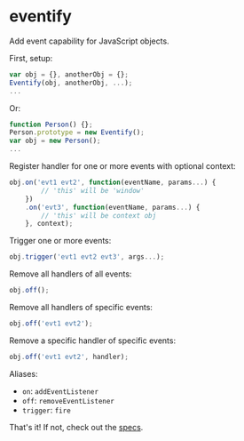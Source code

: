eventify
====

Add event capability for JavaScript objects.

First, setup: 
```javascript
var obj = {}, anotherObj = {};
Eventify(obj, anotherObj, ...);
...
```
Or:
```javascript
function Person() {};
Person.prototype = new Eventify();
var obj = new Person();
...
```

Register handler for one or more events with optional context:
```javascript
obj.on('evt1 evt2', function(eventName, params...) {
		// 'this' will be 'window'
	})
   	.on('evt3', function(eventName, params...) { 
   		// 'this' will be context obj
   	}, context);
```

Trigger one or more events:
```javascript
obj.trigger('evt1 evt2 evt3', args...);
```

Remove all handlers of all events:
```javascript
obj.off(); 
```

Remove all handlers of specific events:
```javascript
obj.off('evt1 evt2'); 
```

Remove a specific handler of specific events:
```javascript
obj.off('evt1 evt2', handler); 
```

Aliases:
* `on`: `addEventListener`
* `off`: `removeEventListener`
* `trigger`: `fire`

That's it!  If not, check out the [specs](https://github.com/buunguyen/eventify/blob/master/test/eventify.specs.js).